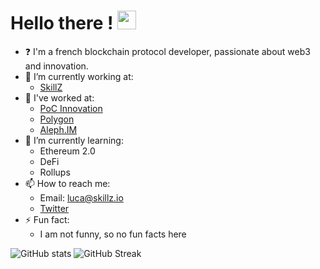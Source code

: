 # Hello there ! <img src="https://raw.githubusercontent.com/MartinHeinz/MartinHeinz/master/wave.gif" width="30px">

<!--
**PtitLuca/PtitLuca** is a ✨ _special_ ✨ repository because its `README.md` (this file) appears on your GitHub profile.

Here are some ideas to get you started:

- 🔭 I’m currently working on ...
- 🌱 I’m currently learning ...
- 👯 I’m looking to collaborate on ...
- 🤔 I’m looking for help with ...
- 💬 Ask me about ...
- 📫 How to reach me: ...
- 😄 Pronouns: ...
- ⚡ Fun fact: ...
-->

- :question: I'm a french blockchain protocol developer, passionate about web3 and innovation.
- 🔭 I’m currently working at:
  - [SkillZ](https://github.com/skillz-blockchain)
- 🤔 I've worked at:
  - [PoC Innovation](https://github.com/PoCInnovation)
  - [Polygon](https://github.com/0xPolygon)
  - [Aleph.IM](https://github.com/aleph-im)
- 🌱 I’m currently learning:
  - Ethereum 2.0
  - DeFi
  - Rollups
- 📫 How to reach me:
  - Email: luca@skillz.io
  - [Twitter](https://twitter.com/0xpanoramix)
- ⚡ Fun fact:
  - I am not funny, so no fun facts here

![GitHub stats](https://github-readme-stats.vercel.app/api?username=0xpanoramix&show_icons=true)
![GitHub Streak](https://github-readme-streak-stats.herokuapp.com/?user=0xpanoramix)
